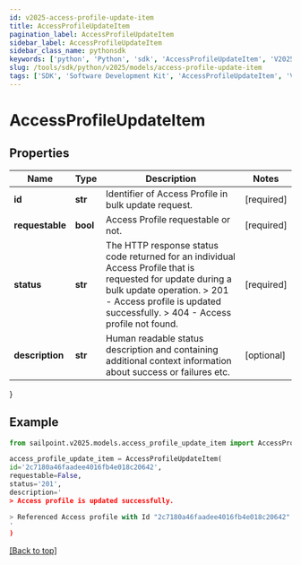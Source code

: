 ```yaml
---
id: v2025-access-profile-update-item
title: AccessProfileUpdateItem
pagination_label: AccessProfileUpdateItem
sidebar_label: AccessProfileUpdateItem
sidebar_class_name: pythonsdk
keywords: ['python', 'Python', 'sdk', 'AccessProfileUpdateItem', 'V2025AccessProfileUpdateItem'] 
slug: /tools/sdk/python/v2025/models/access-profile-update-item
tags: ['SDK', 'Software Development Kit', 'AccessProfileUpdateItem', 'V2025AccessProfileUpdateItem']
---
```


# AccessProfileUpdateItem


## Properties

Name | Type | Description | Notes
------------ | ------------- | ------------- | -------------
**id** | **str** | Identifier of Access Profile in bulk update request. | [required]
**requestable** | **bool** | Access Profile requestable or not. | [required]
**status** | **str** |  The HTTP response status code returned for an individual Access Profile that is requested for update during a bulk update operation.  > 201   - Access profile is updated successfully.  > 404   - Access profile not found.  | [required]
**description** | **str** | Human readable status description and containing additional context information about success or failures etc.  | [optional] 
}

## Example

```python
from sailpoint.v2025.models.access_profile_update_item import AccessProfileUpdateItem

access_profile_update_item = AccessProfileUpdateItem(
id='2c7180a46faadee4016fb4e018c20642',
requestable=False,
status='201',
description='
> Access profile is updated successfully.

> Referenced Access profile with Id "2c7180a46faadee4016fb4e018c20642" was not found.
'
)

```
[[Back to top]](#) 

